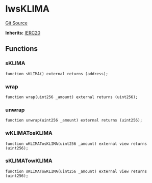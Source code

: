 # IwsKLIMA
[Git Source](https://github.com/KlimaDAO/klimadao-solidity/blob/29fd912e7e35bfd36ad9c6e57c2a312d3aed3640/src/protocol/interfaces/IwsKLIMA.sol)

**Inherits:**
[IERC20](/src/protocol/staking/regular/KlimaStakingDistributor_v4.sol/interface.IERC20.md)


## Functions
### sKLIMA


```solidity
function sKLIMA() external returns (address);
```

### wrap


```solidity
function wrap(uint256 _amount) external returns (uint256);
```

### unwrap


```solidity
function unwrap(uint256 _amount) external returns (uint256);
```

### wKLIMATosKLIMA


```solidity
function wKLIMATosKLIMA(uint256 _amount) external view returns (uint256);
```

### sKLIMATowKLIMA


```solidity
function sKLIMATowKLIMA(uint256 _amount) external view returns (uint256);
```

